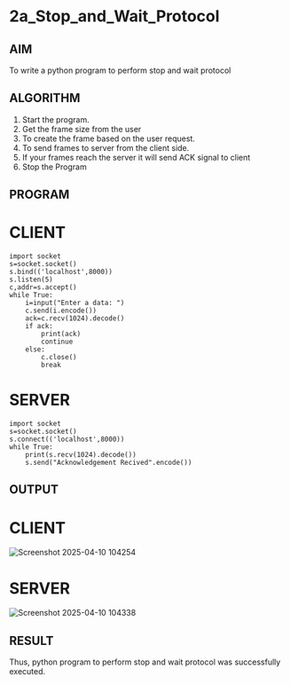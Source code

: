 # 2a_Stop_and_Wait_Protocol
## AIM 
To write a python program to perform stop and wait protocol
## ALGORITHM
1. Start the program.
2. Get the frame size from the user
3. To create the frame based on the user request.
4. To send frames to server from the client side.
5. If your frames reach the server it will send ACK signal to client
6. Stop the Program
## PROGRAM
# CLIENT
```
import socket
s=socket.socket()
s.bind(('localhost',8000))
s.listen(5)
c,addr=s.accept()
while True:
    i=input("Enter a data: ")
    c.send(i.encode())
    ack=c.recv(1024).decode()
    if ack:
        print(ack)
        continue
    else:
        c.close()
        break
```
# SERVER
```
import socket
s=socket.socket()
s.connect(('localhost',8000))
while True:
    print(s.recv(1024).decode())
    s.send("Acknowledgement Recived".encode())
```

## OUTPUT
# CLIENT

![Screenshot 2025-04-10 104254](https://github.com/user-attachments/assets/3fc76ae6-5a66-4165-874c-d12d08c30689)

# SERVER

![Screenshot 2025-04-10 104338](https://github.com/user-attachments/assets/48f29d6c-0191-459b-811d-83fcfd4182e1)

## RESULT
Thus, python program to perform stop and wait protocol was successfully executed.
